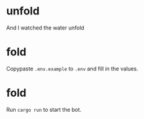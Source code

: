 # unfold
And I watched the water unfold

# fold
Copypaste `.env.example` to `.env` and fill in the values.

# fold
Run `cargo run` to start the bot.
